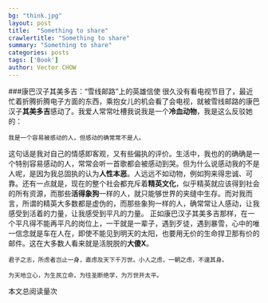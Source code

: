 ```yaml
---
bg: "think.jpg"
layout: post
title:  "Something to share"
crawlertitle: "Something to share"
summary: "Something to share"
categories: posts
tags: ['Book']
author: Vector CHOW
---
```

<script async src="//dn-lbstatics.qbox.me/busuanzi/2.3/busuanzi.pure.mini.js"></script> 
###康巴汉子其美多吉：“雪线邮路”上的英雄信使
很久没有看电视节目了，最近忙着折腾折腾电子方面的东西，乘抱女儿的机会看了会电视，就被雪线邮路的康巴汉子**其美多吉**感动了。我爱人常常吐槽我说我是一个**冷血动物**，我是这么反驳她的：

```
我是一个容易被感动的人，但感动的确常常不是人。
```
这句话是我对自己的情感即客观，又有些偏执的评价。生活中，我也的的确确是一个特别容易感动的人，常常会听一首歌都会被感动到哭。但为什么说感动我的不是人呢，是因为我总固执的认为**人性本恶**。人远远不如动物，例如狗来得忠诚、可靠。还有一点就是，现在的整个社会都充斥着**精英文化**，似乎精英就应该得到社会的所有资源，而那些**活得象狗**一样的人，就只能够世界的夹缝中生存。而对我而言，所谓的精英大多数都是虚伪的，而那些象狗一样的人，确常常让人感动，让我感受到活着的力量，让我感受到平凡的力量。
正如康巴汉子其美多吉那样，在一个平凡得不能再平凡的岗位上，一干就是一辈子，遇到歹徒，遇到暴雪，心中的唯一信念就是车在人在，即使不能见到明天的太阳，也要用无价的生命捍卫那有价的邮件。这在大多数人看来就是活脱脱的**大傻X**。

```
君子之志，所虑者岂止一身，直虑及天下千万世。小人之虑，一朝之虑，不遑其身。
```

```
为天地立心，为生民立命，为往圣断绝学，为万世开太平。
```
 <span id="busuanzi_container_page_pv">
  本文总阅读量<span id="busuanzi_value_page_pv"></span>次
</span>

